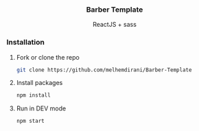<div align="center">
  <h3 align="center">Barber Template</h3>

  <p align="center">
     ReactJS + sass
  </p>
</div>

### Installation

1. Fork or clone the repo
   ```sh
   git clone https://github.com/melhemdirani/Barber-Template
   ```
2. Install packages
   ```sh
   npm install
   ```
2. Run in DEV mode
   ```sh
   npm start
   ```
